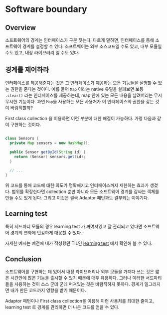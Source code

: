 # Software boundary

## Overview

소프트웨어의 경계는 인터페이스가 구분 짓는다. 다르게 말하면, 인터페이스를 통해 소프트웨어 경계를 설정할 수 있다.
소프트웨어는 외부 소스코드일 수도 있고, 내부 모듈일 수도 있고, 내장 라이브러리 일 수도 있다.

## 경계를 제어하라

인터페이스를 제공해준다는 것은 그 인터페이스가 제공하는 모든 기능들을 실행할 수 있는 권한을 준다는 것이다.
예를 들어 `Map` 이라는 native 유틸을 살펴보면 보통 `.clear()` 라는 인터페이스를 제공하는데, map 안에 있는 모든 내용을
날려버리는 무시무시한 기능이다. 과연 `Map`을 사용하는 모든 사용처가 이 인터페이스의 권한을 갖는 것이 바람직할까?

First class collection 을 이용하면 이런 부분에 대한 해결이 가능하다. 가령 다음과 같이 구현하는 것이다.

```java

class Sensors {
  private Map sensors = new HashMap();
  
  public Sensor getById(String id) {
    return (Sensor) sensors.get(id);
  }

  // ...
}

```

위 코드를 통해 코드에 대한 의도가 명확해지고 인터페이스까지 제한하는 효과가 생겼다. 범위를 확장한다면 collection 뿐만 아니라
모든 소프트웨어 경계를 감싸는 객체를 만들 수도 있게 된다. 그리고 이것은 결국 Adaptor 패턴과도 결부되는 이야기다.

## Learning test

특히 서드파티 모듈의 경우 learning test 가 짜여져있고 잘 관리되고 있다면 소프트웨어 경계의 변화에 민감하게 대응할 수 있다.

자세한 예시는 예전에 내가 작성했던 TIL인 [learning test](/tils/dev/methodology/tdd/learning-test) 에서 확인해 볼 수 있다.

## Conclusion

소프트웨어를 구현하는 데 있어서 내장 라이브러리나 외부 모듈을 가져다 쓰는 것은 짧은 시간안에 많은 기능을 출시할 수 있기 때문에
매우 유용하다. 그러나 이러한 서드파티들을 사용하는 것이 소스 군데 군데 퍼져있는 것은 바람직하지 못하다. 경계가 일그러지면
내가 만든 코드까지 영향을 받기 때문이다.

Adaptor 패턴이나 First class collection을 이용해 이런 사용처를 최대한 줄이고, learning test 로 경계를 관리하면
더 나은 코드를 얻을 수 있다.

